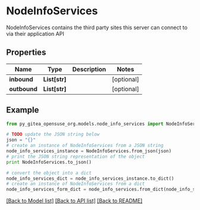# NodeInfoServices

NodeInfoServices contains the third party sites this server can connect to via their application API

## Properties
Name | Type | Description | Notes
------------ | ------------- | ------------- | -------------
**inbound** | **List[str]** |  | [optional] 
**outbound** | **List[str]** |  | [optional] 

## Example

```python
from py_gitea_opensuse_org.models.node_info_services import NodeInfoServices

# TODO update the JSON string below
json = "{}"
# create an instance of NodeInfoServices from a JSON string
node_info_services_instance = NodeInfoServices.from_json(json)
# print the JSON string representation of the object
print NodeInfoServices.to_json()

# convert the object into a dict
node_info_services_dict = node_info_services_instance.to_dict()
# create an instance of NodeInfoServices from a dict
node_info_services_form_dict = node_info_services.from_dict(node_info_services_dict)
```
[[Back to Model list]](../README.md#documentation-for-models) [[Back to API list]](../README.md#documentation-for-api-endpoints) [[Back to README]](../README.md)


